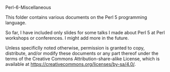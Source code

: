 Perl-6-Miscellaneous

This folder contains various documents on the Perl 5 programming language.

So far, I have included only slides for some talks I made about Perl 5 at Perl workshops or conferences. I might add more in the future.

Unless specificlly noted otherwise, permission is granted to copy, distribute, and/or modify these documents or any part thereof under the terms of the Creative Commons Attribution-share-alike License, which is available at https://creativecommons.org/licenses/by-sa/4.0/.

